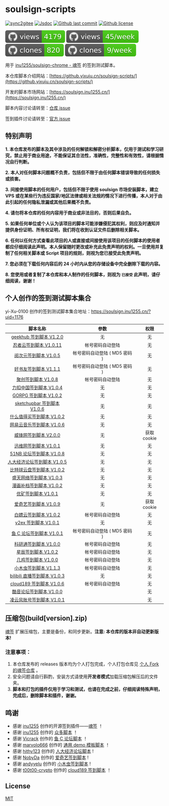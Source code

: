 # soulsign-scripts

[![sync2gitee](https://github.com/yi-Xu-0100/soulsign-scripts/workflows/sync/badge.svg)](https://github.com/yi-Xu-0100/soulsign-scripts/blob/main/.github/workflows/sync.yml)
[![Jsdoc](https://github.com/yi-Xu-0100/soulsign-scripts/workflows/Jsdoc/badge.svg)](https://github.com/yi-Xu-0100/soulsign-scripts/actions?query=workflow%3AJsdoc)
[![Github last commit](https://img.shields.io/github/last-commit/yi-Xu-0100/soulsign-scripts)](https://github.com/yi-Xu-0100/soulsign-scripts)
[![Github license](https://img.shields.io/github/license/yi-Xu-0100/soulsign-scripts)](./LICENSE)

[![views](https://raw.githubusercontent.com/yi-Xu-0100/traffic2badge/traffic/traffic-soulsign-scripts/views.svg)](https://github.com/yi-Xu-0100/traffic2badge/tree/traffic#-soulsign-scripts)
[![views per week](https://raw.githubusercontent.com/yi-Xu-0100/traffic2badge/traffic/traffic-soulsign-scripts/views_per_week.svg)](https://github.com/yi-Xu-0100/traffic2badge/tree/traffic#-soulsign-scripts)
[![clones](https://raw.githubusercontent.com/yi-Xu-0100/traffic2badge/traffic/traffic-soulsign-scripts/clones.svg)](https://github.com/yi-Xu-0100/traffic2badge/tree/traffic#-soulsign-scripts)
[![clones per week](https://raw.githubusercontent.com/yi-Xu-0100/traffic2badge/traffic/traffic-soulsign-scripts/clones_per_week.svg)](https://github.com/yi-Xu-0100/traffic2badge/tree/traffic#-soulsign-scripts)

用于 [inu1255/soulsign-chrome - 魂签](https://github.com/inu1255/soulsign-chrome) 的签到测试脚本。

本仓库脚本介绍网站：[https://github.yixuju.cn/soulsign-scripts/](https://github.yixuju.cn/soulsign-scripts/)

开发的脚本市场网站：[https://soulsign.inu1255.cn/](https://soulsign.inu1255.cn/)

脚本内容讨论请转至：[仓库 issue](https://github.com/yi-Xu-0100/soulsign-scripts/issues)

签到插件讨论请转至：[官方 issue](https://github.com/inu1255/soulsign-chrome/issues)

## 特别声明

**1. 本仓库发布的脚本及其中涉及的任何解锁和解密分析脚本，仅用于测试和学习研究，禁止用于商业用途，不能保证其合法性，准确性，完整性和有效性，请根据情况自行判断。**

**2. 本人对任何脚本问题概不负责，包括但不限于由任何脚本错误导致的任何损失或损害。**

**3. 间接使用脚本的任何用户，包括但不限于使用 soulsign 市场安装脚本，建立 VPS 或在某些行为违反国家/地区法律或相关法规的情况下进行传播，本人对于由此引起的任何隐私泄漏或其他后果概不负责。**

**4. 请勿将本仓库的任何内容用于商业或非法目的，否则后果自负。**

**5. 如果任何单位或个人认为该项目的脚本可能涉嫌侵犯其权利，则应及时通知并提供身份证明、所有权证明，我们将在收到认证文件后删除相关脚本。**

**6. 任何以任何方式查看此项目的人或直接或间接使用该项目的任何脚本的使用者都应仔细阅读此声明。本人保留随时更改或补充此免责声明的权利。一旦使用并复制了任何相关脚本或 Script 项目的规则，则视为您已接受此免责声明。**

**7. 您必须在下载任何内容后的 24 小时内从您的存储设备中完全删除下载的内容。**

**8. 您使用或者复制了本仓库和本人制作的任何脚本，则视为 `已接受` 此声明，请仔细阅读，谢谢！**

## 个人创作的签到测试脚本集合

yi-Xu-0100 创作的签到测试脚本集合地址：<https://soulsign.inu1255.cn/?uid=1176>

|            脚本名称            |             参数              |    权限     |
| :----------------------------: | :---------------------------: | :---------: |
|   [geekhub 签到脚本 V1.2.0]    |              无               |     无      |
|    [忍者云签到脚本 V1.0.11]    |       帐号密码自动登陆        |     无      |
|    [阅次元签到脚本 V1.0.5]     | 帐号密码自动登陆 ( MD5 密码 ) |     无      |
|    [好书友签到脚本 V1.1.1]     | 帐号密码自动登陆 ( MD5 密码 ) |     无      |
|     [聚创签到脚本 V1.0.8]      |       帐号密码自动登陆        |     无      |
|   [力扣中国签到脚本 V1.0.4]    |              无               |     无      |
|    [GORPG 签到脚本 V1.0.2]     |              无               |     无      |
| [sketchupbar 签到脚本 V1.0.6]  |              无               |     无      |
|  [什么值得买签到脚本 V1.0.2]   |              无               |     无      |
|  [网易云音乐签到脚本 V1.0.6]   |              无               |     无      |
|    [威锋网签到脚本 V2.0.0]     |              无               | 获取 cookie |
|    [迅维网签到脚本 V1.0.1]     |              无               |     无      |
|   [51NB 论坛签到脚本 V1.0.8]   |              无               |     无      |
| [人大经济论坛签到脚本 V1.0.5]  |              无               |     无      |
|  [比特球云盘签到脚本 V1.0.2]   |              无               |     无      |
|   [盛天网络签到脚本 V1.0.3]    |              无               |     无      |
|   [漫画补档签到脚本 V1.0.2]    |              无               |     无      |
|     [优矿签到脚本 V1.0.1]      |              无               |     无      |
|    [爱奇艺签到脚本 V1.0.9]     |              无               | 获取 cookie |
|    [白嫖云签到脚本 V1.0.2]     |       帐号密码自动登陆        |     无      |
|     [v2ex 签到脚本 V1.0.1]     |              无               |     无      |
|   [鱼 C 论坛签到脚本 V1.0.1]   | 帐号密码自动登陆 ( MD5 密码 ) |     无      |
|    [科研通签到脚本 V1.0.0]     |       帐号密码自动登陆        |     无      |
|     [星辰签到脚本 V1.0.2]      |       帐号密码自动登陆        |     无      |
|     [几鸡签到脚本 V1.0.0]      |       帐号密码自动登陆        |     无      |
|    [小木虫签到脚本 V1.1.3]     |       帐号密码自动登陆        |     无      |
| [bilibili 直播签到脚本 V1.0.3] |              无               |     无      |
|   [cloud189 签到脚本 V1.0.6]   |       帐号密码自动登陆        |     无      |
|   [酷音论坛签到脚本 V1.0.0]    |                               |     无      |
|  [凌云风账号签到脚本 V1.0.1]   |                               |     无      |

[geekhub 签到脚本 v1.2.0]: https://soulsign.inu1255.cn/scripts/172
[忍者云签到脚本 v1.0.11]: https://soulsign.inu1255.cn/scripts/173
[阅次元签到脚本 v1.0.5]: https://soulsign.inu1255.cn/scripts/174
[好书友签到脚本 v1.1.1]: https://soulsign.inu1255.cn/scripts/185
[聚创签到脚本 v1.0.8]: https://soulsign.inu1255.cn/scripts/186
[力扣中国签到脚本 v1.0.4]: https://soulsign.inu1255.cn/scripts/191
[gorpg 签到脚本 v1.0.2]: https://soulsign.inu1255.cn/scripts/192
[sketchupbar 签到脚本 v1.0.6]: https://soulsign.inu1255.cn/scripts/198
[什么值得买签到脚本 v1.0.2]: https://soulsign.inu1255.cn/scripts/206
[网易云音乐签到脚本 v1.0.6]: https://soulsign.inu1255.cn/scripts/233
[威锋网签到脚本 v2.0.0]: https://soulsign.inu1255.cn/scripts/235
[迅维网签到脚本 v1.0.1]: https://soulsign.inu1255.cn/scripts/238
[51nb 论坛签到脚本 v1.0.8]: https://soulsign.inu1255.cn/scripts/248
[人大经济论坛签到脚本 v1.0.5]: https://soulsign.inu1255.cn/scripts/249
[比特球云盘签到脚本 v1.0.2]: https://soulsign.inu1255.cn/scripts/251
[盛天网络签到脚本 v1.0.3]: https://soulsign.inu1255.cn/scripts/252
[漫画补档签到脚本 v1.0.2]: https://soulsign.inu1255.cn/scripts/266
[优矿签到脚本 v1.0.1]: https://soulsign.inu1255.cn/scripts/268
[爱奇艺签到脚本 v1.0.9]: https://soulsign.inu1255.cn/scripts/290
[白嫖云签到脚本 v1.0.2]: https://soulsign.inu1255.cn/scripts/293
[v2ex 签到脚本 v1.0.1]: https://soulsign.inu1255.cn/scripts/378
[鱼 c 论坛签到脚本 v1.0.1]: https://soulsign.inu1255.cn/scripts/392
[科研通签到脚本 v1.0.0]: https://soulsign.inu1255.cn/scripts/414
[星辰签到脚本 v1.0.2]: https://soulsign.inu1255.cn/scripts/461
[几鸡签到脚本 v1.0.0]: https://soulsign.inu1255.cn/scripts/480
[小木虫签到脚本 v1.1.3]: https://soulsign.inu1255.cn/scripts/537
[bilibili 直播签到脚本 v1.0.3]: https://soulsign.inu1255.cn/scripts/590
[cloud189 签到脚本 v1.0.6]: https://soulsign.inu1255.cn/scripts/604
[酷音论坛签到脚本 v1.0.0]: https://soulsign.inu1255.cn/scripts/606
[凌云风账号签到脚本 v1.0.1]: https://soulsign.inu1255.cn/scripts/607

## 压缩包(build[version].zip)

[魂签](https://github.com/inu1255/soulsign-chrome) 扩展压缩包，主要是备份，和同步更新。**注意: 本仓库的版本非自动更新版本!**

### **注意事项：**

1. 本仓库发布的 releases 版本均为个人打包完成，个人打包仓库见 [个人 Fork 的魂签仓库](https://github.com/yi-Xu-0100/soulsign-chrome) 。
2. 安全问题请自行斟酌，安装方式请使用**开发者模式**加载压缩包解压后的文件夹。
3. **脚本和打包的插件仅用于学习和测试，也请在完成之前，仔细阅读特殊声明，完成后，删除脚本和插件，谢谢。**

## 鸣谢

- 感谢 [inu1255](https://github.com/inu1255) 创作的开源签到插件——[魂签](https://github.com/inu1255/soulsign-chrome) ！
- 感谢 [inu1255](https://github.com/inu1255) 创作的 [众多脚本](https://soulsign.inu1255.cn/?uid=1035) ！
- 感谢 [Vicrack](https://github.com/ViCrack) 创作的 [鱼 C 论坛脚本](https://soulsign.inu1255.cn/scripts/167) ！
- 感谢 [marvolo666](https://github.com/marvolo666) 创作的 [通用 demo 模板脚本](https://github.com/inu1255/soulsign-chrome/blob/master/public/demos/ShadowSocksR.js) ！
- 感谢 [hithy123](https://github.com/hithy123) 创作的 [人大经济论坛脚本](https://soulsign.inu1255.cn/scripts/225) !
- 感谢 [NobyDa](https://github.com/NobyDa) 创作的 [爱奇艺签到脚本](https://github.com/NobyDa/Script/blob/42e6e1978fed46f531666d0db096b67858592fda/iQIYI-DailyBonus/iQIYI.js) !
- 感谢 [andyyelu](https://github.com/andyyelu/) 创作的 [小木虫签到脚本](https://github.com/andyyelu/muchong_checkin) !
- 感谢 [t00t00-crypto](https://github.com/t00t00-crypto) 创作的 [cloud189 签到脚本](https://github.com/t00t00-crypto/cloud189-action/blob/master/checkin.py) ！

## License

[MIT](./LICENSE)
